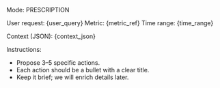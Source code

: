 Mode: PRESCRIPTION

User request: {user_query}
Metric: {metric_ref}
Time range: {time_range}

Context (JSON):
{context_json}

Instructions:
- Propose 3–5 specific actions.
- Each action should be a bullet with a clear title.
- Keep it brief; we will enrich details later.


